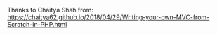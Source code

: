 Thanks to Chaitya Shah from: https://chaitya62.github.io/2018/04/29/Writing-your-own-MVC-from-Scratch-in-PHP.html
